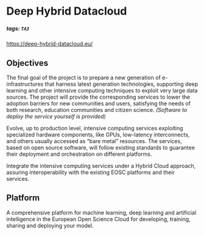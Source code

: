 # Deep Hybrid Datacloud
##### tags: `TA3`

https://deep-hybrid-datacloud.eu/

## Objectives
The final goal of the project is to prepare a new generation of e-infrastructures that harness latest generation technologies, supporting deep learning and other intensive computing techniques to exploit very large data sources. The project will provide the corresponding services to lower the adoption barriers for new communities and users, satisfying the needs of both research, education  communities and citizen science.
*(Software to deploy the service yourself is provided)*

Evolve, up to production level, intensive computing services exploiting specialized hardware components, like GPUs, low-latency interconnects, and others usually accessed as “bare metal” resources. The services, based on open source software, will follow existing standards to guarantee their deployment and orchestration on different platforms.

Integrate the intensive computing services under a Hybrid Cloud approach, assuring interoperability with the existing EOSC platforms and their services.


## Platform
A comprehensive platform for machine learning, deep learning and artificial intelligence in the European Open Science Cloud for developing, training, sharing and deploying your model.